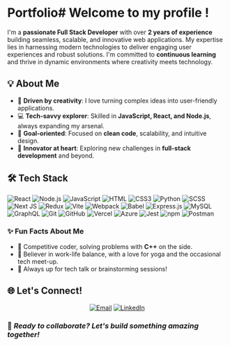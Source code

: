 # Portfolio# **Welcome to my profile !**  
  <!-- <img src="./images/myimg.jpg" alt="ME"> -->


I'm a **passionate Full Stack Developer** with over **2 years of experience** building seamless, scalable, and innovative web applications. My expertise lies in harnessing modern technologies to deliver engaging user experiences and robust solutions. I'm committed to **continuous learning** and thrive in dynamic environments where creativity meets technology.



## **💡 About Me**  
- 🌟 **Driven by creativity**: I love turning complex ideas into user-friendly applications.  
- 💻 **Tech-savvy explorer**: Skilled in **JavaScript, React, and Node.js**, always expanding my arsenal.  
- 🎯 **Goal-oriented**: Focused on **clean code**, scalability, and intuitive design.  
- 🚀 **Innovator at heart**: Exploring new challenges in **full-stack development** and beyond.  



## **🛠️ Tech Stack**  
<p>
  <img src="https://img.shields.io/badge/react-%2320232a.svg?style=for-the-badge&logo=react&logoColor=%2361DAFB" alt="React" /> 
  <img src="https://img.shields.io/badge/node.js-6DA55F?style=for-the-badge&logo=node.js&logoColor=white" alt="Node.js" /> 
  <img src="https://img.shields.io/badge/javascript-%23323330.svg?style=for-the-badge&logo=javascript&logoColor=%23F7DF1E" alt="JavaScript" /> 
  <img src="https://img.shields.io/badge/html5-%23E34F26.svg?style=for-the-badge&logo=html5&logoColor=white" alt="HTML" /> 
  <img src="https://img.shields.io/badge/css3-%231572B6.svg?style=for-the-badge&logo=css3&logoColor=white" alt="CSS3" /> 
  <img src="https://img.shields.io/badge/python-3670A0?style=for-the-badge&logo=python&logoColor=ffdd54" alt="Python" />
  <img src="https://img.shields.io/badge/scss-hotpink.svg?style=for-the-badge&logo=sass&logoColor=white" alt="SCSS" /> 
  <img src="https://img.shields.io/badge/next-black?style=for-the-badge&logo=next.js&logoColor=white" alt="Next JS" /> 
  <img src="https://img.shields.io/badge/redux-%23593d88.svg?style=for-the-badge&logo=redux&logoColor=white" alt="Redux" /> 
  <img src="https://img.shields.io/badge/vite-%23384137.svg?style=for-the-badge&logo=vite&logoColor=ffd62e" alt="Vite" /> 
  <img src="https://img.shields.io/badge/webpack-%238DD6F9.svg?style=for-the-badge&logo=webpack&logoColor=black" alt="Webpack" /> 
  <img src="https://img.shields.io/badge/babel-%23F9DC3e?style=for-the-badge&logo=babel&logoColor=black" alt="Babel" /> 
  <img src="https://img.shields.io/badge/express.js-%23404d59.svg?style=for-the-badge&logo=express&logoColor=%2361DAFB" alt="Express.js" /> 
  <img src="https://img.shields.io/badge/mysql-%2300f.svg?style=for-the-badge&logo=mysql&logoColor=white" alt="MySQL" /> 
  <img src="https://img.shields.io/badge/graphql-%23E10098?style=for-the-badge&logo=graphql&logoColor=white" alt="GraphQL" /> 
  <img src="https://img.shields.io/badge/git-%23F05033.svg?style=for-the-badge&logo=git&logoColor=white" alt="Git" /> 
  <img src="https://img.shields.io/badge/github-%23121011.svg?style=for-the-badge&logo=github&logoColor=white" alt="GitHub" /> 
  <img src="https://img.shields.io/badge/vercel-%23000000.svg?style=for-the-badge&logo=vercel&logoColor=white" alt="Vercel" /> 
  <img src="https://img.shields.io/badge/azure-%230072C6.svg?style=for-the-badge&logo=azure-devops&logoColor=white" alt="Azure" /> 
  <img src="https://img.shields.io/badge/jest-%23C21325.svg?style=for-the-badge&logo=jest&logoColor=white" alt="Jest" /> 
  <img src="https://img.shields.io/badge/npm-%23000000.svg?style=for-the-badge&logo=npm&logoColor=white" alt="npm" /> 
  <img src="https://img.shields.io/badge/postman-FF6C37?style=for-the-badge&logo=postman&logoColor=white" alt="Postman" /> 
</p>

### **✨ Fun Facts About Me**  
- 🧩 Competitive coder, solving problems with **C++** on the side.  
- 🍃 Believer in work-life balance, with a love for yoga and the occasional tech meet-up.  
- 💬 Always up for tech talk or brainstorming sessions!



## **🌐 Let's Connect!**  
<p align="center">
  <a href="mailto:pratikbagad2001@gmail.com"><img src="https://img.shields.io/badge/-Email-5A4FCF?style=for-the-badge&logo=maildotru&logoColor=white" alt="Email" /></a>
  <a href="https://www.linkedin.com/in/pratikbagad/" target="_blank"><img src="https://img.shields.io/badge/-LinkedIn-0A66C2?style=for-the-badge&logo=linkedin&logoColor=white" alt="LinkedIn" /></a>
</p>

<!-- ## **📈 GitHub Analytics**  
<p align="center">
  <img src="https://github-readme-stats.vercel.app/api/top-langs/?username=annnanya&theme=midnight-purple&hide_border=false&include_all_commits=true&count_private=true&layout=compact" alt="Top Languages" /><br/>
  <img src="https://visitcount.itsvg.in/api?id=annnanya&icon=5&color=6" alt="Profile Visits" /> -->
</p>

### 🔗 *Ready to collaborate? Let's build something amazing together!*  
